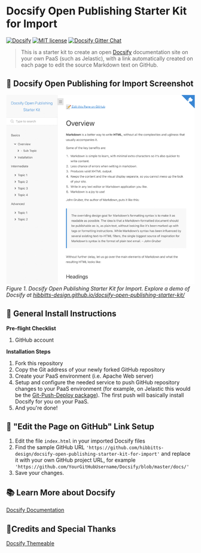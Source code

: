 # Docsify Open Publishing Starter Kit for Import

[![Docsify](https://img.shields.io/npm/v/docsify?label=docsify)](https://docsify.js.org/)
[![MIT license](https://img.shields.io/badge/License-MIT-blue.svg)](https://github.com/hibbitts-design/docsify-open-publishing-starter-kit/blob/master/LICENSE)
[![Docsify Gitter Chat](https://badges.gitter.im/Join%20Chat.svg)](https://gitter.im/docsifyjs/Lobby)

> This is a starter kit to create an open [Docsify](https://docsify.js.org) documentation site on your own PaaS (such as Jelastic), with a link automatically created on each page to edit the source Markdown text on GitHub.

📸 Docsify Open Publishing for Import Screenshot
---
![Docsify Open Publishing Starter Kit for Import](screenshot.jpg)
_Figure 1. Docsify Open Publishing Starter Kit for Import. Explore a demo of Docsify at [hibbitts-design.github.io/docsify-open-publishing-starter-kit/](https://hibbitts-design.github.io/docsify-open-publishing-starter-kit/)_

🚀 General Install Instructions
---
**Pre-flight Checklist**  

1. GitHub account

**Installation Steps**  

1. Fork this repository
2. Copy the Git address of your newly forked GitHub repository
3. Create your PaaS environment (i.e. Apache Web server)
4. Setup and configure the needed service to push GitHub repository changes to your PaaS environment (for example, on Jelastic this would be the [Git-Push-Deploy package](https://jelastic.com/blog/git-push-deploy-to-containers/)). The first push will basically install Docsify for you on your PaaS.
5. And you're done!

📝 "Edit the Page on GitHub" Link Setup
---

1. Edit the file `index.html` in your imported Docsify files
2. Find the sample GitHub URL `'https://github.com/hibbitts-design/docsify-open-publishing-starter-kit-for-import'` and replace it with your own GitHub project URL, for example `'https://github.com/YourGitHubUsername/Docsify/blob/master/docs/'`
3. Save your changes.

📚 Learn More about Docsify
---
[Docsify Documentation](https://docsify.js.org/#/?id=docsifyg)

🙇‍Credits and Special Thanks
---
[Docsify Themeable](https://github.com/jhildenbiddle/docsify-themeable)  
